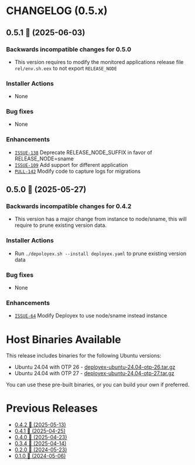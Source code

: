 # CHANGELOG (0.5.x)

## 0.5.1 🚀 (2025-06-03)

### Backwards incompatible changes for 0.5.0
 * This version requires to modify the monitored applications release file `rel/env.sh.eex` to not export `RELEASE_NODE`

### Installer Actions
 * None

### Bug fixes
 * None

### Enhancements
 * [`ISSUE-138`](https://github.com/thiagoesteves/deployex/issues/138) Deprecate RELEASE_NODE_SUFFIX in favor of RELEASE_NODE=sname
 * [`ISSUE-109`](https://github.com/thiagoesteves/deployex/issues/109) Add support for different application
 * [`PULL-142`](https://github.com/thiagoesteves/deployex/pull/142) Modify code to capture logs for migrations

## 0.5.0 🚀 (2025-05-27)

### Backwards incompatible changes for 0.4.2
 * This version has a major change from instance to node/sname, this will require to prune existing version data.

### Installer Actions
 * Run `./depoloyex.sh --install deployex.yaml` to prune existing version data

### Bug fixes
 * None

### Enhancements
 * [`ISSUE-64`](https://github.com/thiagoesteves/deployex/issues/64) Modify Deployex to use node/sname instead instance

# Host Binaries Available

This release includes binaries for the following Ubuntu versions:

 * Ubuntu 24.04 with OTP 26 - [deployex-ubuntu-24.04-otp-26.tar.gz](https://github.com/thiagoesteves/deployex/tree/main/devops/releases/otp-26/.tool-versions)
 * Ubuntu 24.04 with OTP 27 - [deployex-ubuntu-24.04-otp-27.tar.gz](https://github.com/thiagoesteves/deployex/tree/main/devops/releases/otp-27/.tool-versions)

 You can use these pre-built binaries, or you can build your own if preferred.

# Previous Releases
 * [0.4.2 🚀 (2025-05-13)](https://github.com/thiagoesteves/deployex/blob/0.4.2/CHANGELOG.md)
 * [0.4.1 🚀 (2025-04-25)](https://github.com/thiagoesteves/deployex/blob/0.4.1/CHANGELOG.md)
 * [0.4.0 🚀 (2025-04-23)](https://github.com/thiagoesteves/deployex/blob/0.4.0/CHANGELOG.md)
 * [0.3.4 🚀 (2025-04-14)](https://github.com/thiagoesteves/deployex/blob/0.3.4/CHANGELOG.md)
 * [0.2.0 🚀 (2024-05-23)](https://github.com/thiagoesteves/deployex/blob/0.2.0/CHANGELOG.md)
 * [0.1.0 🚀 (2024-05-06)](https://github.com/thiagoesteves/deployex/blob/0.1.0/changelog.md)